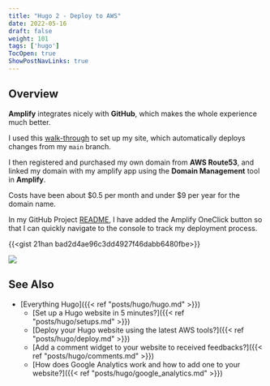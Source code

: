 ```yaml
---
title: "Hugo 2 - Deploy to AWS"
date: 2022-05-16
draft: false
weight: 101
tags: ['hugo']
TocOpen: true
ShowPostNavLinks: true
---
```


## Overview

**Amplify** integrates nicely with **GitHub**, which makes the whole
experience much better. 

I used this [walk-through](https://gohugo.io/hosting-and-deployment/hosting-on-aws-amplify/) to set up my site, which automatically
deploys changes from my `main` branch.

I then registered and purchased my own domain from **AWS Route53**, and linked my domain with my amplify app using the 
**Domain Management** tool in **Amplify**.

Costs have been about $0.5 per month and under $9 per year for the domain name.

In my GitHub Project [README](https://github.com/21han/blog/#readme), I have added
the Amplify OneClick button so that I can quickly navigate to the console
to track my deployment process. 

{{<gist 21han bad2d4ae96c3dd4927f46dabb6480fbe>}}


![](https://user-images.githubusercontent.com/22876277/173204318-383ddd40-9a3a-4d66-89de-f422465fbf0b.png)


## See Also

- [Everything Hugo]({{< ref "posts/hugo/hugo.md" >}})
    - [Set up a Hugo website in 5 minutes?]({{< ref "posts/hugo/setups.md" >}})
    - [Deploy your Hugo website using the latest AWS tools?]({{< ref "posts/hugo/deploy.md" >}})
    - [Add a comment widget to your website to received feedbacks?]({{< ref "posts/hugo/comments.md" >}})
    - [How does Google Analytics work and how to add one to your website?]({{< ref "posts/hugo/google_analytics.md" >}})
    